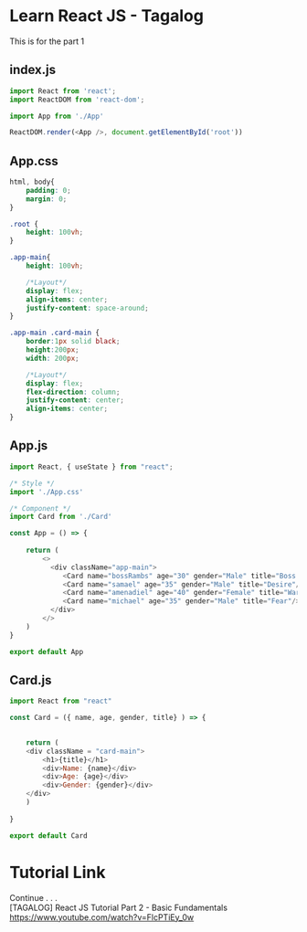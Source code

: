 # Learn React JS - Tagalog
This is for the part 1


<h2> index.js </h2>

``` javascript
import React from 'react';
import ReactDOM from 'react-dom';

import App from './App'

ReactDOM.render(<App />, document.getElementById('root'))
```

<h2> App.css </h2>

```css
html, body{
    padding: 0;
    margin: 0;
}

.root {
    height: 100vh;
}

.app-main{
    height: 100vh;

    /*Layout*/
    display: flex;
    align-items: center;
    justify-content: space-around;
}

.app-main .card-main {
    border:1px solid black;
    height:200px;
    width: 200px;

    /*Layout*/
    display: flex;
    flex-direction: column;
    justify-content: center;
    align-items: center;
}
```
<h2> App.js </h2>

``` javascript
import React, { useState } from "react";

/* Style */
import './App.css'

/* Component */
import Card from './Card'

const App = () => {
    
    return (
        <>
          <div className="app-main">
             <Card name="bossRambs" age="30" gender="Male" title="Boss Amo"/>
             <Card name="samael" age="35" gender="Male" title="Desire"/>
             <Card name="amenadiel" age="40" gender="Female" title="Warrior"/>
             <Card name="michael" age="35" gender="Male" title="Fear"/>
          </div>
        </>
    )
}

export default App 
```
<h2> Card.js </h2>

``` javascript
import React from "react"

const Card = ({ name, age, gender, title} ) => {
   

    return (
    <div className = "card-main">
        <h1>{title}</h1>
        <div>Name: {name}</div>
        <div>Age: {age}</div>
        <div>Gender: {gender}</div>
    </div>
    )
       
}

export default Card
```

# Tutorial Link


Continue . . .
<br />
[TAGALOG] React JS Tutorial Part 2 - Basic Fundamentals
<br />
https://www.youtube.com/watch?v=FlcPTiEy_0w
<br />
